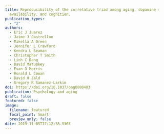 ```yaml
---
title: Reproducibility of the correlative triad among aging, dopamine receptor
  availability, and cognition.
publication_types:
  - "2"
authors:
  - Eric J Juarez
  - Jaime J Castrellon
  - Mikella A Green
  - Jennifer L Crawford
  - Kendra L Seaman
  - Christopher T Smith
  - Linh C Dang
  - David Matuskey
  - Evan D Morris
  - Ronald L Cowan
  - David H Zald
  - Gregory R Samanez-Larkin
doi: https://doi.org/10.1037/pag0000403
publication: Psychology and aging
draft: false
featured: false
image:
  filename: featured
  focal_point: Smart
  preview_only: false
date: 2019-11-05T17:12:35.536Z
---
```

